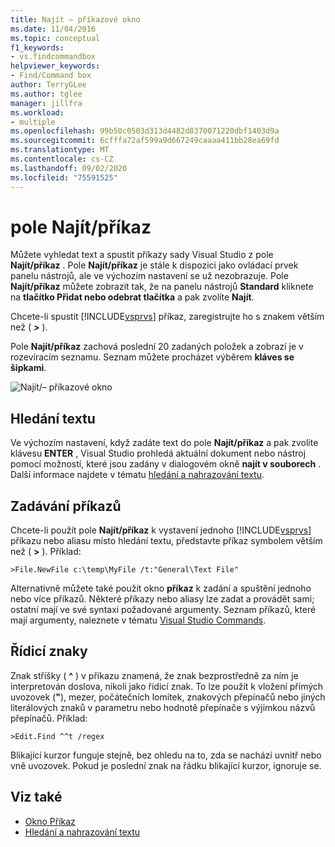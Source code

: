 ```yaml
---
title: Najít – příkazové okno
ms.date: 11/04/2016
ms.topic: conceptual
f1_keywords:
- vs.findcommandbox
helpviewer_keywords:
- Find/Command box
author: TerryGLee
ms.author: tglee
manager: jillfra
ms.workload:
- multiple
ms.openlocfilehash: 99b50c0503d313d4482d8370071220dbf1403d9a
ms.sourcegitcommit: 6cfffa72af599a9d667249caaaa411bb28ea69fd
ms.translationtype: MT
ms.contentlocale: cs-CZ
ms.lasthandoff: 09/02/2020
ms.locfileid: "75591525"
---
```

# <a name="findcommand-box"></a>pole Najít/příkaz

Můžete vyhledat text a spustit příkazy sady Visual Studio z pole **Najít/příkaz** . Pole **Najít/příkaz** je stále k dispozici jako ovládací prvek panelu nástrojů, ale ve výchozím nastavení se už nezobrazuje. Pole **Najít/příkaz** můžete zobrazit tak, že na panelu nástrojů **Standard** kliknete na **tlačítko Přidat nebo odebrat tlačítka** a pak zvolíte **Najít**.

Chcete-li spustit [!INCLUDE[vsprvs](../code-quality/includes/vsprvs_md.md)] příkaz, zaregistrujte ho s znakem větším než ( **>** ).

Pole **Najít/příkaz** zachová poslední 20 zadaných položek a zobrazí je v rozevíracím seznamu. Seznam můžete procházet výběrem **kláves se šipkami**.

![Najít&#47;– příkazové okno](../ide/media/findcommandbox.png)

## <a name="searching-for-text"></a>Hledání textu

Ve výchozím nastavení, když zadáte text do pole **Najít/příkaz** a pak zvolíte klávesu **ENTER** , Visual Studio prohledá aktuální dokument nebo nástroj pomocí možností, které jsou zadány v dialogovém okně **najít v souborech** . Další informace najdete v tématu [hledání a nahrazování textu](../ide/finding-and-replacing-text.md).

## <a name="entering-commands"></a>Zadávání příkazů

Chcete-li použít pole **Najít/příkaz** k vystavení jednoho [!INCLUDE[vsprvs](../code-quality/includes/vsprvs_md.md)] příkazu nebo aliasu místo hledání textu, představte příkaz symbolem větším než ( **>** ). Příklad:

```
>File.NewFile c:\temp\MyFile /t:"General\Text File"
```

Alternativně můžete také použít okno **příkaz** k zadání a spuštění jednoho nebo více příkazů. Některé příkazy nebo aliasy lze zadat a provádět sami; ostatní mají ve své syntaxi požadované argumenty. Seznam příkazů, které mají argumenty, naleznete v tématu [Visual Studio Commands](../ide/reference/visual-studio-commands.md).

## <a name="escape-characters"></a>Řídicí znaky

Znak stříšky ( **^** ) v příkazu znamená, že znak bezprostředně za ním je interpretován doslova, nikoli jako řídicí znak. To lze použít k vložení přímých uvozovek (**"**), mezer, počátečních lomítek, znakových přepínačů nebo jiných literálových znaků v parametru nebo hodnotě přepínače s výjimkou názvů přepínačů. Příklad:

```
>Edit.Find ^^t /regex
```

Blikající kurzor funguje stejně, bez ohledu na to, zda se nachází uvnitř nebo vně uvozovek. Pokud je poslední znak na řádku blikající kurzor, ignoruje se.

## <a name="see-also"></a>Viz také

- [Okno Příkaz](../ide/reference/command-window.md)
- [Hledání a nahrazování textu](../ide/finding-and-replacing-text.md)
